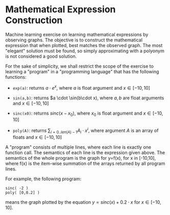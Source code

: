 # Mathematical Expression Construction

Machine learning exercise on learning mathematical expressions by
observing graphs. The objective is to construct the mathematical
expression that when plotted, best matches the observed graph. The
most "elegant" solution must be found, so simply approximating with a
polyonym is not considered a good solution.

For the sake of simplicity, we shall restrict the scope of the
exercise to learning a "program" in a "programming language" that has
the following functions:

 - `exp(a)`: returns $a \cdot e^x$, where $a$ is float argument
   and $x \in [-10,10]$

 - `sin(a,b)`: returns $a \cdot \sin(b\cdot x), where $a,b$ are
    float arguments and $x \in [-10,10]$

 - `sinc(x0)`: returns $sinc(x-x_0)$, where $x_0$ is float argument
    and $x \in [-10,10]$

 - `poly(A)`: returns $\sum_{i=0..len(A)-1} A_i \cdot x^i$,
    where argument $A$ is an array of floats and  $x \in [-10,10]$
 
A "program" consists of multiple lines, where each line is exactly one
function call. The semantics of each line is the expression given
above. The semantics of the whole program is the graph for y=f(x),
for x in [-10,10], where f(x) is the item-wise summation of the
arrays returned by all program lines.

For example, the following program:

```
sinc( -2 )
poly( [0,0.2] )
```

means the graph plotted by the equation
$y = sinc(x) + 0.2 \cdot x$ for $x \in [-10,10]$.
